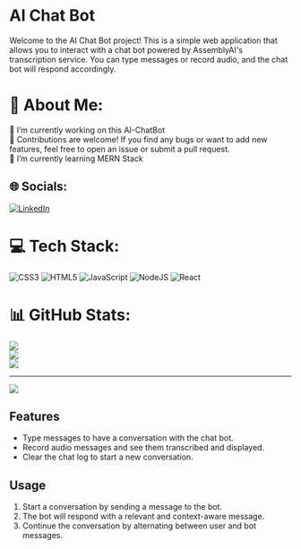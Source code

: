 
# AI Chat Bot

Welcome to the AI Chat Bot project! This is a simple web application that allows you to interact with a chat bot powered by AssemblyAI's transcription service. You can type messages or record audio, and the chat bot will respond accordingly.

# 💫 About Me:
🔭 I’m currently working on this AI-ChatBot <br>🤝 Contributions are welcome! If you find any bugs or want to add new features, feel free to open an issue or submit a pull request.<br>🌱 I’m currently learning MERN Stack<br>


## 🌐 Socials:
[![LinkedIn](https://img.shields.io/badge/LinkedIn-%230077B5.svg?logo=linkedin&logoColor=white)](https://linkedin.com/in/mohammed-rizwan-76a580204) 

# 💻 Tech Stack:
![CSS3](https://img.shields.io/badge/css3-%231572B6.svg?style=for-the-badge&logo=css3&logoColor=white) ![HTML5](https://img.shields.io/badge/html5-%23E34F26.svg?style=for-the-badge&logo=html5&logoColor=white) ![JavaScript](https://img.shields.io/badge/javascript-%23323330.svg?style=for-the-badge&logo=javascript&logoColor=%23F7DF1E) ![NodeJS](https://img.shields.io/badge/node.js-6DA55F?style=for-the-badge&logo=node.js&logoColor=white) ![React](https://img.shields.io/badge/react-%2320232a.svg?style=for-the-badge&logo=react&logoColor=%2361DAFB)
# 📊 GitHub Stats:
![](https://github-readme-stats.vercel.app/api?username=GIT4MR&theme=dark&hide_border=false&include_all_commits=false&count_private=false)<br/>
![](https://github-readme-streak-stats.herokuapp.com/?user=GIT4MR&theme=dark&hide_border=false)<br/>
![](https://github-readme-stats.vercel.app/api/top-langs/?username=GIT4MR&theme=dark&hide_border=false&include_all_commits=false&count_private=false&layout=compact)

---
[![](https://visitcount.itsvg.in/api?id=GIT4MR&icon=0&color=0)](https://visitcount.itsvg.in)

<!-- Proudly created with GPRM ( https://gprm.itsvg.in ) -->



## Features

- Type messages to have a conversation with the chat bot.
- Record audio messages and see them transcribed and displayed.
- Clear the chat log to start a new conversation.

## Usage

1. Start a conversation by sending a message to the bot.
2. The bot will respond with a relevant and context-aware message.
3. Continue the conversation by alternating between user and bot messages.
